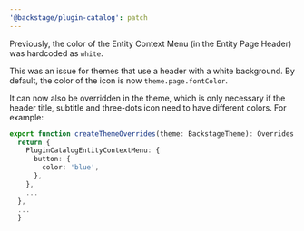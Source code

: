 ```yaml
---
'@backstage/plugin-catalog': patch
---
```


Previously, the color of the Entity Context Menu (in the Entity Page Header) was hardcoded as `white`.

This was an issue for themes that use a header with a white background. By default, the color of the icon is now `theme.page.fontColor`.

It can now also be overridden in the theme, which is only necessary if the header title, subtitle and three-dots icon need to have different colors. For example:

```typescript
export function createThemeOverrides(theme: BackstageTheme): Overrides {
  return {
    PluginCatalogEntityContextMenu: {
      button: {
        color: 'blue',
      },
    },
    ...
  },
  ...
  }
```
